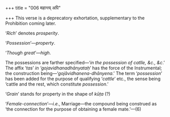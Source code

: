 +++
title = "006 महान्त्य् अपि"

+++
This verse is a deprecatory exhortation, supplementary to the
Prohibition coming later.

‘*Rich*’ denotes *prosperity*.

‘*Possession*’—*property*.

‘*Though great*’—*high*.

The possessions are farther specified—‘*in the possession of catlle,
&c., &c*.’ The affix ‘*tas*’ *in ‘gojavidhanadhānyataḥ*’ has the force
of the Instrumental; the construction being—‘*gojāvidhanena-dhānyena*.’
The term ‘*possession*’ has been added for the purpose of qualifying
‘*cattle*’ etc., the sense being ‘cattle and the rest, which constitute
*possession*.’

‘*Grain*’ stands for property in the shape of *kūṭa* (?)

‘*Female-connection*’—*i.e*., Marriage—the compound being construed as
‘the connection for the purpose of obtaining a female mate.’—(6)


